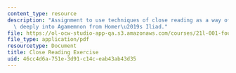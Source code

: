 ```yaml
---
content_type: resource
description: "Assignment to use techniques of close reading as a way of delving more\
  \ deeply into Agamemnon from Homer\u2019s Iliad."
file: https://ol-ocw-studio-app-qa.s3.amazonaws.com/courses/21l-001-foundations-of-western-culture-homer-to-dante-fall-2008/46cc4d6a751e3d91c14ceab43ab43d35_close_read_exer1.pdf
file_type: application/pdf
resourcetype: Document
title: Close Reading Exercise
uid: 46cc4d6a-751e-3d91-c14c-eab43ab43d35
---
```

